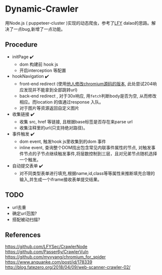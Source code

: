 # Dynamic-Crawler

用Node.js ( puppeteer-cluster )实现的动态爬虫，参考了[LFY](https://github.com/LFYSec/CrawlerNode) dalao的思路。解决了一点bug,新增了一点功能。

## Procedure

- initPage ✔️
    - dom 构建前 hook js 
    - 开启interception 等配置
- hookNavigation ✔️
    - front-end redirect (使用[他人修改chromium源码的版本](https://github.com/myvyang/chromium_for_spider), 此处尝试204响应发现并不能拿到全部跳转url)
    - back-end redirect , 对于30x响应, 用`fetch`判断body是否为空, 从而修改相应。而location 的值通过response 入队。
    - 对于图片等资源返回自定义图片
- 收集链接 ✔️
    - 收集 src, href 等链接, 且根据base标签是否存在来parse url
    - 收集注释里的url(只支持绝对路径)。
- 事件触发 ✔️
    - dom event, 触发hook js里收集到的dom 事件
    - inline event, 查询整个DOM找出包含常见内联事件属性的节点, 对触发事件节点的子节点继续触发事件,将层数控制到三层，且对兄弟节点随机选择一个触发。
- 自动提交表单 ✔️
    - 对不同类型表单进行填充,根据name,id,class等等属性来推断填充合理的输入,并生成一个iframe接收表单提交结果。

## TODO

- url去重
- 确定url范围?
- 搭配被动扫描?


## References

https://github.com/LFYSec/CrawlerNode
https://github.com/Passer6y/CrawlerVuln
https://github.com/myvyang/chromium_for_spider
https://www.anquanke.com/post/id/178339
http://blog.fatezero.org/2018/04/09/web-scanner-crawler-02/

